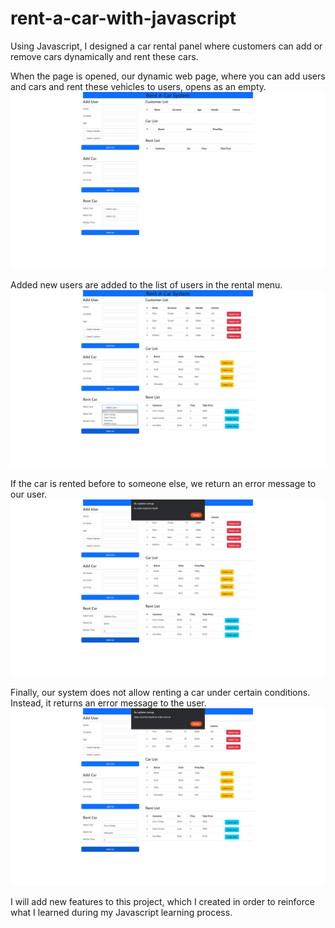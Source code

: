 # rent-a-car-with-javascript
Using Javascript, I designed a car rental panel where customers can add or remove cars dynamically and rent these cars.

When the page is opened, our dynamic web page, where you can add users and cars and rent these vehicles to users, opens as an empty.
![RentACar!](/assets/img/screen1.png "index page")

Added new users are added to the list of users in the rental menu.
![RentACar!](/assets/img/screen2.png "user list")

If the car is rented before to someone else, we return an error message to our user.
![RentACar!](/assets/img/screen3.png "error message")

Finally, our system does not allow renting a car under certain conditions. Instead, it returns an error message to the user.
![RentACar!](/assets/img/screen4.png "error message")

I will add new features to this project, which I created in order to reinforce what I learned during my Javascript learning process.


